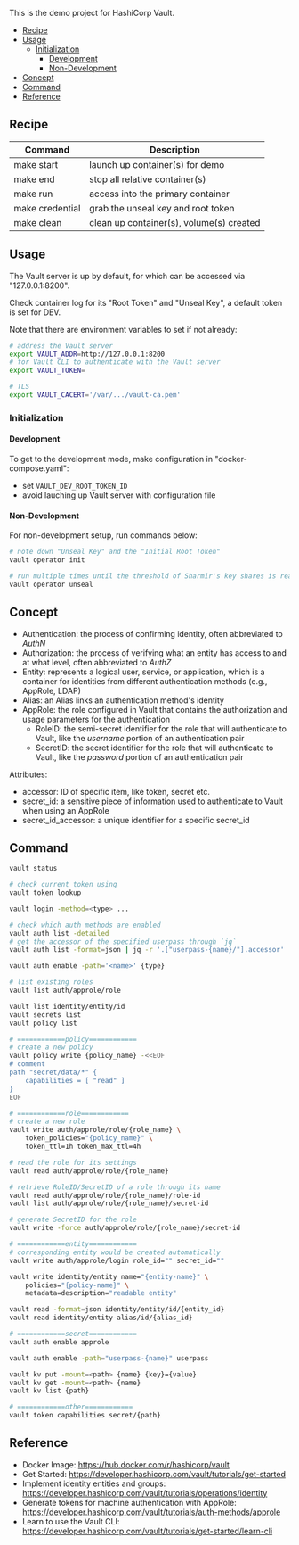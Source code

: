 
This is the demo project for HashiCorp Vault.

- [Recipe](#recipe)
- [Usage](#usage)
  - [Initialization](#initialization)
    - [Development](#development)
    - [Non-Development](#non-development)
- [Concept](#concept)
- [Command](#command)
- [Reference](#reference)


## Recipe
| Command         | Description                              |
|-----------------|------------------------------------------|
| make start      | launch up container(s) for demo          |
| make end        | stop all relative container(s)           |
| make run        | access into the primary container        |
| make credential | grab the unseal key and root token       |
| make clean      | clean up container(s), volume(s) created |


## Usage
The Vault server is up by default, for which can be accessed via "127.0.0.1:8200".

Check container log for its "Root Token" and "Unseal Key", a default token is set for DEV.

Note that there are environment variables to set if not already:
```sh
# address the Vault server
export VAULT_ADDR=http://127.0.0.1:8200
# for Vault CLI to authenticate with the Vault server
export VAULT_TOKEN=

# TLS
export VAULT_CACERT='/var/.../vault-ca.pem'
```

### Initialization
#### Development
To get to the development mode, make configuration in "docker-compose.yaml":
- set `VAULT_DEV_ROOT_TOKEN_ID`
- avoid lauching up Vault server with configuration file

#### Non-Development
For non-development setup, run commands below:
```sh
# note down "Unseal Key" and the "Initial Root Token"
vault operator init

# run multiple times until the threshold of Sharmir's key shares is reached
vault operator unseal
```



## Concept
- Authentication: the process of confirming identity, often abbreviated to _AuthN_
- Authorization: the process of verifying what an entity has access to and at what level, often abbreviated to _AuthZ_
- Entity: represents a logical user, service, or application, which is a container
for identities from different authentication methods (e.g., AppRole, LDAP)
- Alias: an Alias links an authentication method's identity
- AppRole: the role configured in Vault that contains the authorization and usage parameters for the authentication
  - RoleID: the semi-secret identifier for the role that will authenticate to Vault, like the _username_ portion of an authentication pair
  - SecretID: the secret identifier for the role that will authenticate to Vault, like the _password_ portion of an authentication pair

Attributes:
- accessor: ID of specific item, like token, secret etc.
- secret_id: a sensitive piece of information used to authenticate to Vault when using an AppRole
- secret_id_accessor: a unique identifier for a specific secret_id


## Command
```sh
vault status

# check current token using
vault token lookup

vault login -method=<type> ...

# check which auth methods are enabled
vault auth list -detailed
# get the accessor of the specified userpass through `jq`
vault auth list -format=json | jq -r '.["userpass-{name}/"].accessor'

vault auth enable -path='<name>' {type}

# list existing roles
vault list auth/approle/role

vault list identity/entity/id
vault secrets list
vault policy list

# ============policy============
# create a new policy
vault policy write {policy_name} -<<EOF
# comment
path "secret/data/*" {
    capabilities = [ "read" ]
}
EOF

# ============role============
# create a new role
vault write auth/approle/role/{role_name} \
    token_policies="{policy_name}" \
    token_ttl=1h token_max_ttl=4h

# read the role for its settings
vault read auth/approle/role/{role_name}

# retrieve RoleID/SecretID of a role through its name
vault read auth/approle/role/{role_name}/role-id
vault list auth/approle/role/{role_name}/secret-id

# generate SecretID for the role
vault write -force auth/approle/role/{role_name}/secret-id

# ============entity============
# corresponding entity would be created automatically
vault write auth/approle/login role_id="" secret_id=""

vault write identity/entity name="{entity-name}" \
    policies="{policy-name}" \
    metadata=description="readable entity"

vault read -format=json identity/entity/id/{entity_id}
vault read identity/entity-alias/id/{alias_id}

# ============secret============
vault auth enable approle

vault auth enable -path="userpass-{name}" userpass

vault kv put -mount=<path> {name} {key}={value}
vault kv get -mount=<path> {name}
vault kv list {path}

# ============other============
vault token capabilities secret/{path}
```


## Reference
- Docker Image: https://hub.docker.com/r/hashicorp/vault
- Get Started: https://developer.hashicorp.com/vault/tutorials/get-started
- Implement identity entities and groups: https://developer.hashicorp.com/vault/tutorials/operations/identity
- Generate tokens for machine authentication with AppRole: https://developer.hashicorp.com/vault/tutorials/auth-methods/approle
- Learn to use the Vault CLI: https://developer.hashicorp.com/vault/tutorials/get-started/learn-cli
